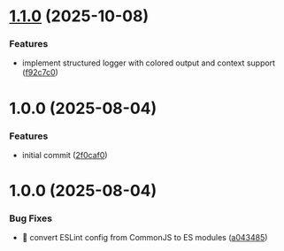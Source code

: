 # [1.1.0](https://github.com/jullury-fluent/packages-template/compare/v1.0.0...v1.1.0) (2025-10-08)


### Features

* implement structured logger with colored output and context support ([f92c7c0](https://github.com/jullury-fluent/packages-template/commit/f92c7c0be6f333c351563018bc2097f44572e0b6))

# 1.0.0 (2025-08-04)


### Features

* initial commit ([2f0caf0](https://github.com/jullury-fluent/packages-template/commit/2f0caf03025862faf01d03f628a79acf2654454f))

# 1.0.0 (2025-08-04)


### Bug Fixes

* 🐛 convert ESLint config from CommonJS to ES modules ([a043485](https://github.com/jullury-fluent/packages-template/commit/a043485d90ddb0cc89f22f560d30d0dca2c7d5cd))
